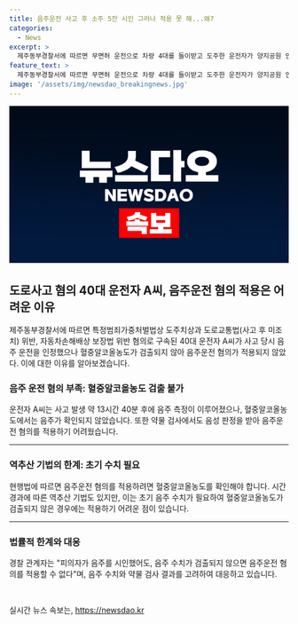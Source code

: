 ```yaml
---
title: 음주운전 사고 후 소주 5잔 시인 그러나 적용 못 해...왜?
categories:
  - News
excerpt: >
  제주동부경찰서에 따르면 무면허 운전으로 차량 4대를 들이받고 도주한 운전자가 양지공원 인근에서 체포됐으나, 음주 수치가 검출되지 않아 음주운전 혐의는 적용되지 않았다. 현행법상 음주운전 혐의를 적용하기 어렵다는 것이다. A씨는 사고 직전 소주를 마셨다고 시인했지만, 혈중알코올농도는 0%로 나왔으며, 약물검사도 음성이었다. 사고로 버스 승객 등 3명이 다쳐 병원으로 옮겨졌고, A씨는 사고에 대한 기억이 없다고 주장했다.
feature_text: >
  제주동부경찰서에 따르면 무면허 운전으로 차량 4대를 들이받고 도주한 운전자가 양지공원 인근에서 체포됐으나, 음주 수치가 검출되지 않아 음주운전 혐의는 적용되지 않았다. 현행법상 음주운전 혐의를 적용하기 어렵다는 것이다. A씨는 사고 직전 소주를 마셨다고 시인했지만, 혈중알코올농도는 0%로 나왔으며, 약물검사도 음성이었다. 사고로 버스 승객 등 3명이 다쳐 병원으로 옮겨졌고, A씨는 사고에 대한 기억이 없다고 주장했다.
image: '/assets/img/newsdao_breakingnews.jpg'
---
```


<p><img src="/assets/img/newsdao_breakingnews.jpg" alt="firstkoreanews 속보" /></p>

<h2 data-ke-size="size26">도로사고 혐의 40대 운전자 A씨, 음주운전 혐의 적용은 어려운 이유</h2>

<p data-ke-size="size16">제주동부경찰서에 따르면 특정범죄가중처벌법상 도주치상과 도로교통법(사고 후 미조치) 위반, 자동차손해배상 보장법 위반 혐의로 구속된 40대 운전자 A씨가 사고 당시 음주 운전을 인정했으나 혈중알코올농도가 검출되지 않아 음주운전 혐의가 적용되지 않았다. 이에 대한 이유를 알아보겠습니다.</p>

<h3 data-ke-size="size24">음주 운전 혐의 부족: 혈중알코올농도 검출 불가</h3>

<p data-ke-size="size16">운전자 A씨는 사고 발생 약 13시간 40분 후에 음주 측정이 이루어졌으나, 혈중알코올농도에서는 음주가 확인되지 않았습니다. 또한 약물 검사에서도 음성 판정을 받아 음주운전 혐의를 적용하기 어려웠습니다.</p>

<hr>

<h3 data-ke-size="size24">역추산 기법의 한계: 초기 수치 필요</h3>

<p data-ke-size="size16">현행법에 따르면 음주운전 혐의를 적용하려면 혈중알코올농도를 확인해야 합니다. 시간 경과에 따른 역추산 기법도 있지만, 이는 초기 음주 수치가 필요하여 혈중알코올농도가 검출되지 않은 경우에는 적용하기 어려운 점이 있습니다.</p>

<hr>

<h3 data-ke-size="size24">법률적 한계와 대응</h3>

<p data-ke-size="size16">경찰 관계자는 "피의자가 음주를 시인했어도, 음주 수치가 검출되지 않으면 음주운전 혐의를 적용할 수 없다"며, 음주 수치와 약물 검사 결과를 고려하여 대응하고 있습니다.</p>

<p data-ke-size="size16">&nbsp;</p>
실시간 뉴스 속보는, <a href="https://newsdao.kr" rel="dofollow">https://newsdao.kr</a>


